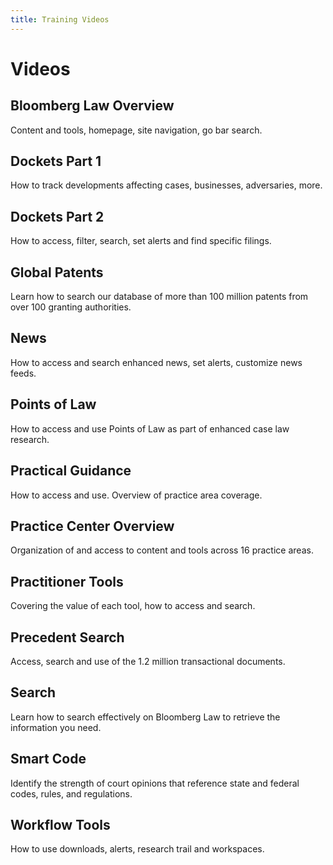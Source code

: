 ```yaml
---
title: Training Videos
---
```

# Videos

## Bloomberg Law Overview

Content and tools, homepage, site navigation, go bar search.

<vimeo source="329919395"></vimeo>

<!-- //////////////////////////////////////////////////////////////////////////////////// -->

## Dockets Part 1

How to track developments affecting cases, businesses, adversaries, more.

<vimeo source="360569792"></vimeo>

<!-- //////////////////////////////////////////////////////////////////////////////////// -->

## Dockets Part 2

How to access, filter, search, set alerts and find specific filings.

<vimeo source="360569633"></vimeo>

<!-- //////////////////////////////////////////////////////////////////////////////////// -->

## Global Patents

Learn how to search our database of more than 100 million patents from over 100 granting authorities.

<vimeo source="360569752"></vimeo>

<!-- //////////////////////////////////////////////////////////////////////////////////// -->

## News

How to access and search enhanced news, set alerts, customize news feeds.

<vimeo source="328226197"></vimeo>

<!-- //////////////////////////////////////////////////////////////////////////////////// -->

## Points of Law

How to access and use Points of Law as part of enhanced case law research.

<vimeo source="328224433"></vimeo>

<!-- //////////////////////////////////////////////////////////////////////////////////// -->

## Practical Guidance

How to access and use.  Overview of practice area coverage.

<vimeo source="360569831"></vimeo>

<!-- //////////////////////////////////////////////////////////////////////////////////// -->

## Practice Center Overview

Organization of and access to content and tools across 16 practice areas.

<vimeo source="328228609"></vimeo>

<!-- //////////////////////////////////////////////////////////////////////////////////// -->

## Practitioner Tools

Covering the value of each tool, how to access and search.

<vimeo source="328222506"></vimeo>

<!-- //////////////////////////////////////////////////////////////////////////////////// -->

## Precedent Search

Access, search and use of the 1.2 million transactional documents.

<vimeo source="328221668"></vimeo>

<!-- //////////////////////////////////////////////////////////////////////////////////// -->

## Search

Learn how to search effectively on Bloomberg Law to retrieve the information you need.

<vimeo source="360569732"></vimeo>

<!-- //////////////////////////////////////////////////////////////////////////////////// -->

## Smart Code

Identify the strength of court opinions that reference state and federal codes, rules, and regulations.

<vimeo source="360569687"></vimeo>

<!-- //////////////////////////////////////////////////////////////////////////////////// -->

## Workflow Tools

How to use downloads, alerts, research trail and workspaces.

<vimeo source="328225332"></vimeo>

